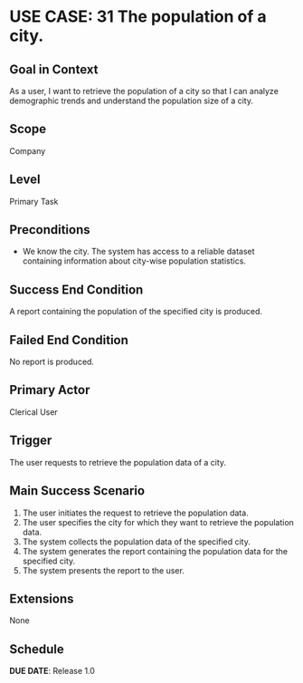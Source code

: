 # USE CASE: 31 The population of a city.

## Goal in Context

As a user, I want to retrieve the population of a city so that I can analyze demographic trends and understand the population size of a city.

## Scope

Company

## Level

Primary Task

## Preconditions

- We know the city. The system has access to a reliable dataset containing information about city-wise population statistics.

## Success End Condition

A report containing the population of the specified city is produced.

## Failed End Condition

No report is produced.

## Primary Actor

Clerical User

## Trigger

The user requests to retrieve the population data of a city.

## Main Success Scenario

1. The user initiates the request to retrieve the population data.
2. The user specifies the city for which they want to retrieve the population data.
3. The system collects the population data of the specified city.
4. The system generates the report containing the population data for the specified city.
5. The system presents the report to the user.

## Extensions

None

## Schedule

**DUE DATE**: Release 1.0
